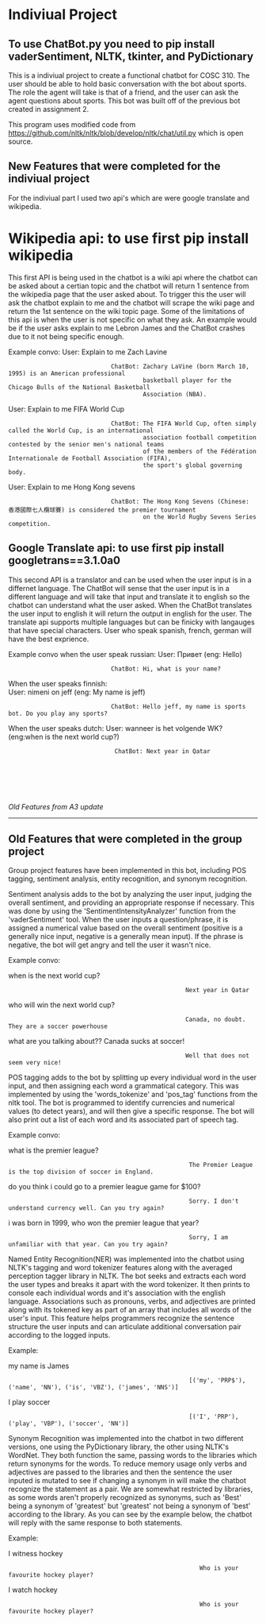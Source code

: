 # Indiviual Project

## To use ChatBot.py you need to pip install vaderSentiment, NLTK, tkinter, and PyDictionary

This is a  indiviual project to create a functional chatbot for COSC 310. The user should be able to hold basic conversation with the bot about sports. The role the agent will take is that of a friend, and the user can ask the agent questions about sports. This bot was built off of the previous bot created in assignment 2.

This program uses modified code from https://github.com/nltk/nltk/blob/develop/nltk/chat/util.py which is open source.

## New Features that were completed for the indiviual project
For the indiviual part I used two api's which are were google translate and wikipedia.

# Wikipedia api: to use first pip install wikipedia
This first API is being used in the chatbot is a wiki api where the chatbot can be asked about a certian topic and the chatbot will return 1 sentence from the wikipedia page that the user asked about. To trigger this the user will ask the chatbot explain to me <topic> and the chatbot will scrape the wiki page and return the 1st sentence on the wiki topic page. Some of the limitations of this api is when the user is not specific on what they ask. An example would be if the user asks explain to me Lebron James and the ChatBot crashes due to it not being specific enough.
  
Example convo:
User: Explain to me Zach Lavine
                                 
                                 ChatBot: Zachary LaVine (born March 10, 1995) is an American professional 
                                          basketball player for the Chicago Bulls of the National Basketball 
                                          Association (NBA).
                                          
User: Explain to me FIFA World Cup
                                 
                                 ChatBot: The FIFA World Cup, often simply called the World Cup, is an international 
                                          association football competition contested by the senior men's national teams 
                                          of the members of the Fédération Internationale de Football Association (FIFA), 
                                          the sport's global governing body.
                                          
User: Explain to me Hong Kong sevens
                                  
                                 ChatBot: The Hong Kong Sevens (Chinese: 香港國際七人欖球賽) is considered the premier tournament 
                                          on the World Rugby Sevens Series competition. 
                                          
## Google Translate api: to use first pip install googletrans==3.1.0a0
This second API is a translator and can be used when the user input is in a differnet language. The ChatBot will sense that the user input is in a different language and will take that input and translate it to english so the chatbot can understand what the user asked. When the ChatBot translates the user input to english it will return the output in english for the user. The translate api supports multiple languages but can be finicky with langauges that have special characters. User who speak spanish, french, german will have the best exprience.

Example convo when the user speak russian:
User: Привет (eng: Hello)
                                 
                                 ChatBot: Hi, what is your name?

When the user speaks finnish:                                
User: nimeni on jeff (eng: My name is jeff)

                                 ChatBot: Hello jeff, my name is sports bot. Do you play any sports?
                                 
When the user speaks dutch:
User: wanneer is het volgende WK? (eng:when is the next world cup?)

                                  ChatBot: Next year in Qatar
                                  
                                  
</br>                                  
</br>  
</br>                                  
</br>  


*Old Features from A3 update*                    
- - -                                                       
## Old Features that were completed in the group project

Group project features have been implemented in this bot, including POS tagging, sentiment analysis, entity recognition, and synonym recognition.

Sentiment analysis adds to the bot by analyzing the user input, judging the overall sentiment, and providing an appropriate response if necessary. This was done by using the 'SentimentIntensityAnalyzer' function from the 'vaderSentiment' tool. When the user inputs a question/phrase, it is assigned a numerical value based on the overall sentiment (positive is a generally nice input, negative is a generally mean input). If the phrase is negative, the bot will get angry and tell the user it wasn't nice.

Example convo:

when is the next world cup?

                                                      Next year in Qatar
                                                      
who will win the next world cup?

                                                      Canada, no doubt. They are a soccer powerhouse
                                                      
what are you talking about?? Canada sucks at soccer!

                                                      Well that does not seem very nice!
                

POS tagging adds to the bot by splitting up every individual word in the user input, and then assigning each word a grammatical category. This was implemented by using the 'words_tokenize' and 'pos_tag' functions from the nltk tool. The bot is programmed to identify currencies and numerical values (to detect years), and will then give a specific response. The bot will also print out a list of each word and its associated part of speech tag.

Example convo:

what is the premier league?

                                                       The Premier League is the top division of soccer in England.
                                                       
do you think i could go to a premier league game for $100?

                                                       Sorry. I don't understand currency well. Can you try again?
                                             
i was born in 1999, who won the premier league that year?

                                                       Sorry, I am unfamiliar with that year. Can you try again?

Named Entity Recognition(NER) was implemented into the chatbot using NLTK's tagging and word tokenizer features along with the averaged perception tagger library in NLTK. The bot seeks and extracts each word the user types and breaks it apart with the word tokenizer. It then prints to console each individual words and it's association with the english language.  Associations such as pronouns, verbs, and adjectives are printed along with its tokened key as part of an array that includes all words of the user's input.  This feature helps programmers recognize the sentence structure the user inputs and can articulate additional conversation pair according to the logged inputs.

Example:

my name is James

                                                       [('my', 'PRP$'), ('name', 'NN'), ('is', 'VBZ'), ('james', 'NNS')]
                                                       
I play soccer

                                                       [('I', 'PRP'), ('play', 'VBP'), ('soccer', 'NN')]
                                                       
                                                       
Synonym Recognition was implemented into the chatbot in two different versions, one using the PyDictionary library, the other using NLTK's WordNet. They both function the same, passing words to the libraries which return synonyms for the words. To reduce memory usage only verbs and adjectives are passed to the libraries and then the sentence the user inputed is mutated to see if changing a synonym in will make the chatbot recognize the statement as a pair. We are somewhat restricted by libraries, as some words aren't properly recognized as synonyms, such as 'Best' being a synonym of 'greatest' but 'greatest' not being a synonym of 'best' according to the library. As you can see by the example below, the chatbot will reply with the same response to both statements.

Example:

I witness hockey

                                                          Who is your favourite hockey player?
                                            
I watch hockey                            

                                                          Who is your favourite hockey player?

